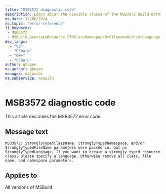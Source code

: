 ```yaml
---
title: "MSB3572 diagnostic code"
description: Learn about the possible causes of the MSB3572 build error, and get troubleshooting tips.
ms.date: 12/06/2024
ms.topic: "error-reference"
f1_keywords:
 - MSB3572
 - MSBuild.GenerateResource.STRClassNamespaceOrFilenameWithoutLanguage
dev_langs:
  - "VB"
  - "CSharp"
  - "C++"
  - "FSharp"
author: ghogen
ms.author: ghogen
manager: mijacobs
ms.subservice: msbuild
---
```


# MSB3572 diagnostic code

<!-- :::ErrorDefinitionDescription::: -->
<!-- :::editable-content name="introDescription"::: -->
This article describes the MSB3572 error code.
<!-- :::editable-content-end::: -->

## Message text

`MSB3572: StronglyTypedClassName, StronglyTypedNamespace, and/or StronglyTypedFileName parameters were passed in, but no StronglyTypedLanguage. If you want to create a strongly typed resource class, please specify a language. Otherwise remove all class, file name, and namespace parameters.`

<!-- :::editable-content name="postOutputDescription"::: -->
<!--
{StrBegin="MSB3572: "}
-->
<!-- :::editable-content-end::: -->
<!-- :::ErrorDefinitionDescription-end::: -->

## Applies to

All versions of MSBuild
